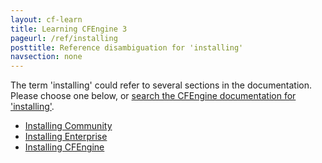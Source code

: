 ```yaml
---
layout: cf-learn
title: Learning CFEngine 3
pageurl: /ref/installing
posttitle: Reference disambiguation for 'installing'
navsection: none
---
```


The term 'installing' could refer to several sections in the documentation. Please choose one below, or
[search the CFEngine documentation for 'installing'](http://cfengine.com/docs/3.5/search.html?q=installing).

- [Installing Community](http://cfengine.com/docs/3.5/getting-started-installation-installing-community.html#installing-community)
- [Installing Enterprise](http://cfengine.com/docs/3.5/getting-started-installation-installing-enterprise.html#installing-enterprise)
- [Installing CFEngine](http://cfengine.com/docs/3.5/getting-started-installation.html#installing-cfengine)
